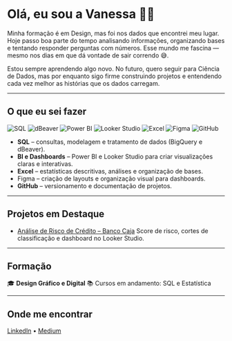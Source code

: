# Olá, eu sou a Vanessa 👋🏾

Minha formação é em Design, mas foi nos dados que encontrei meu lugar. Hoje passo boa parte do tempo analisando informações, organizando bases e tentando responder perguntas com números. Esse mundo me fascina — mesmo nos dias em que dá vontade de sair correndo 😅.

Estou sempre aprendendo algo novo. No futuro, quero seguir para Ciência de Dados, mas por enquanto sigo firme construindo projetos e entendendo cada vez melhor as histórias que os dados carregam.

---

## O que eu sei fazer
![SQL](https://img.shields.io/badge/SQL-BigQuery-blue?logo=googlebigquery&logoColor=white)
![dBeaver](https://img.shields.io/badge/SQL-dBeaver-lightgrey?logo=dbeaver&logoColor=white)
![Power BI](https://img.shields.io/badge/BI-Power%20BI-F2C811?logo=powerbi&logoColor=black)
![Looker Studio](https://img.shields.io/badge/BI-Looker%20Studio-4285F4?logo=google&logoColor=white)
![Excel](https://img.shields.io/badge/Excel-217346?logo=microsoftexcel&logoColor=white)
![Figma](https://img.shields.io/badge/Figma-Design-FF7262?logo=figma&logoColor=white)
![GitHub](https://img.shields.io/badge/GitHub-181717?logo=github&logoColor=white)

* **SQL** – consultas, modelagem e tratamento de dados (BigQuery e dBeaver).
* **BI e Dashboards** – Power BI e Looker Studio para criar visualizações claras e interativas.
* **Excel** – estatísticas descritivas, análises e organização de bases.
* Figma – criação de layouts e organização visual para dashboards.
* **GitHub** – versionamento e documentação de projetos.

---

## Projetos em Destaque

* [Análise de Risco de Crédito – Banco Caja](link_para_repo)
  Score de risco, cortes de classificação e dashboard no Looker Studio.

---

## Formação

🎓 **Design Gráfico e Digital**
📚 Cursos em andamento: SQL e Estatística

---

## Onde me encontrar
[LinkedIn]([link_linkedin](https://www.linkedin.com/in/vanessacampoy/)) • [Medium]([link_medium](https://medium.com/@vanessacamqpoy))

  
    
